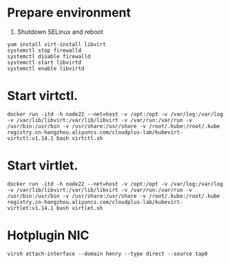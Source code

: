 
# Prepare environment

1. Shutdown SELinux and reboot
```
yum install virt-install libvirt 
systemctl stop firewalld
systemctl disable firewalld
systemctl start libvirtd
systemctl enable libvirtd
```

# Start virtctl.

```
docker run -itd -h node22 --net=host -v /opt:/opt -v /var/log:/var/log -v /var/lib/libvirt:/var/lib/libvirt -v /var/run:/var/run -v /usr/bin:/usr/bin -v /usr/share:/usr/share -v /root/.kube:/root/.kube registry.cn-hangzhou.aliyuncs.com/cloudplus-lab/kubevirt-virtctl:v1.14.1 bash virtctl.sh
```

# Start virtlet.

```
docker run -itd -h node22 --net=host -v /opt:/opt -v /var/log:/var/log -v /var/lib/libvirt:/var/lib/libvirt -v /var/run:/var/run -v /usr/bin:/usr/bin -v /usr/share:/usr/share -v /root/.kube:/root/.kube registry.cn-hangzhou.aliyuncs.com/cloudplus-lab/kubevirt-virtlet:v1.14.1 bash virtlet.sh
```

# Hotplugin NIC

```
virsh attach-interface --domain henry --type direct --source tap0
```
